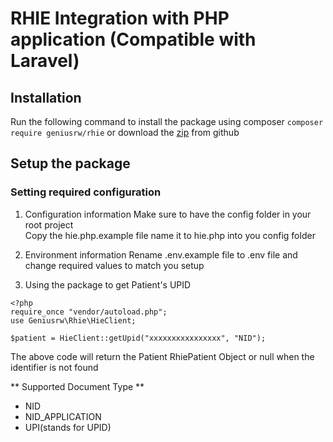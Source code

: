 # RHIE Integration with PHP application (Compatible with Laravel)

## Installation
Run the following command to install the package using composer
`composer require geniusrw/rhie`
or download the [zip](https://github.com/geniusrw/rhie/releases/latest) from github

## Setup the package

### Setting required configuration

1. Configuration information
Make sure to have the config folder in your root project\
Copy the hie.php.example file name it to hie.php into you config folder

2. Environment information
Rename .env.example file to .env file and change required values to match you setup

3. Using the package to get Patient's UPID

```
<?php
require_once "vendor/autoload.php";
use Geniusrw\Rhie\HieClient;

$patient = HieClient::getUpid("xxxxxxxxxxxxxxxx", "NID");
```
The above code will return the Patient RhiePatient Object or null when the identifier is not found

** Supported Document Type **
* NID
* NID_APPLICATION
* UPI(stands for UPID)
